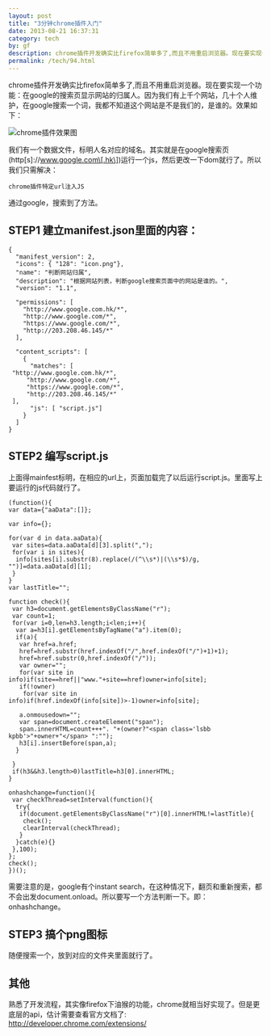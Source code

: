 ```yaml
---
layout: post
title: "3分钟chrome插件入门"
date: 2013-08-21 16:37:31
category: tech
by: gf
description: chrome插件开发确实比firefox简单多了,而且不用重启浏览器。现在要实现一个功能：在google的搜索页显示网站的归属人。因为我们有上千个网站，几十个人维护，在google搜索一个词，我
permalink: /tech/94.html
---
```

chrome插件开发确实比firefox简单多了,而且不用重启浏览器。现在要实现一个功能：在google的搜索页显示网站的归属人。因为我们有上千个网站，几十个人维护，在google搜索一个词，我都不知道这个网站是不是我们的，是谁的。效果如下：

![chrome插件效果图][chrome]

我们有一个数据文件，标明人名对应的域名。其实就是在google搜索页(http\[s\]://www.google.com\[.hk\])运行一个js，然后更改一下dom就行了。所以我们只需解决：

``````````
chrome插件特定url注入JS
``````````

通过google，搜索到了方法。

## STEP1 建立manifest.json里面的内容： ##

``````````
{
  "manifest_version": 2,
  "icons": { "128": "icon.png"}, 
  "name": "判断网站归属",
  "description": "根据网站列表，判断google搜索页面中的网站是谁的。",
  "version": "1.1",

  "permissions": [
    "http://www.google.com.hk/*",
    "http://www.google.com/*",
    "https://www.google.com/*",
    "http://203.208.46.145/*"
  ],

  "content_scripts": [
    {
      "matches": [
 "http://www.google.com.hk/*",
     "http://www.google.com/*",
     "https://www.google.com/*",
     "http://203.208.46.145/*"
 ],
      "js": [ "script.js"]
    }
  ]
}
``````````

## STEP2 编写script.js ##

上面得mainfest标明，在相应的url上，页面加载完了以后运行script.js。里面写上要运行的js代码就行了。

``````````
(function(){
var data={"aaData":[]};

var info={};

for(var d in data.aaData){
 var sites=data.aaData[d][3].split(",");
 for(var i in sites){
  info[sites[i].substr(8).replace(/(^\\s*)|(\\s*$)/g, "")]=data.aaData[d][1];
 }
}
var lastTitle="";

function check(){
 var h3=document.getElementsByClassName("r");
 var count=1;
 for(var i=0,len=h3.length;i<len;i++){
  var a=h3[i].getElementsByTagName("a").item(0);
  if(a){
   var href=a.href;
   href=href.substr(href.indexOf("/",href.indexOf("/")+1)+1);
   href=href.substr(0,href.indexOf("/"));
   var owner="";
   for(var site in info)if(site==href||"www."+site==href)owner=info[site];
   if(!owner)
    for(var site in info)if(href.indexOf(info[site])>-1)owner=info[site];

   a.onmousedown="";
   var span=document.createElement("span");
   span.innerHTML=count+++". "+(owner?"<span class='lsbb kpbb'>"+owner+"</span> ":"");
   h3[i].insertBefore(span,a);  
  }
  
 }
 if(h3&&h3.length>0)lastTitle=h3[0].innerHTML;
}

onhashchange=function(){
 var checkThread=setInterval(function(){
  try{
   if(document.getElementsByClassName("r")[0].innerHTML!=lastTitle){
    check();
    clearInterval(checkThread);
   }
  }catch(e){}
 },100); 
};
check();
})();
``````````

需要注意的是，google有个instant search，在这种情况下，翻页和重新搜索，都不会出发document.onload。所以要写一个方法判断一下。即：onhashchange。

## STEP3 搞个png图标 ##

随便搜索一个，放到对应的文件夹里面就行了。

## 其他 ##

熟悉了开发流程，其实像firefox下油猴的功能，chrome就相当好实现了。但是更底层的api，估计需要查看官方文档了: http://developer.chrome.com/extensions/‎


[chrome]: http://www.gfzj.us/gfzjus_blog/tech/2014-10-22/e83785daaa1344f09ac4d12e71effa2d.jpg